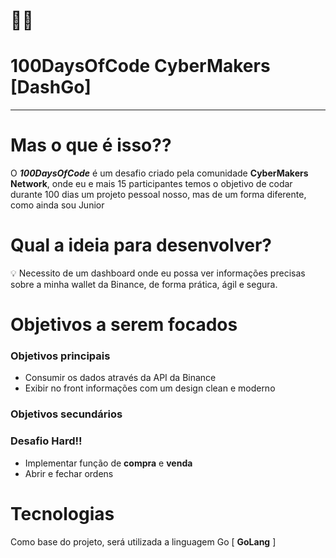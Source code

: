 <h1 style="width: 48px">👨‍💻</h1>

# 100DaysOfCode CyberMakers [DashGo]

---

# Mas o que é isso??

O ***100DaysOfCode*** é um desafio criado pela comunidade **CyberMakers Network**, onde eu e mais 15 participantes temos o objetivo de codar durante 100 dias um projeto pessoal nosso, mas de um forma diferente, como ainda sou Junior

# Qual a ideia para desenvolver?

<aside>
💡 Necessito de um dashboard onde eu possa ver informações precisas sobre a minha wallet da Binance, de forma prática, ágil e segura.

</aside>

# Objetivos a serem focados

### Objetivos principais

- Consumir os dados através da API da Binance
- Exibir no front informações com um design clean e moderno

### Objetivos secundários

### Desafio Hard!!

- Implementar função de **compra** e **venda**
- Abrir e fechar ordens

# Tecnologias

Como base do projeto, será utilizada a linguagem Go [ **GoLang** ]
